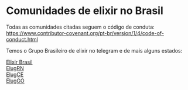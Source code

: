 # Comunidades de elixir no Brasil

Todas as comunidades citadas seguem o código de conduta: https://www.contributor-covenant.org/pt-br/version/1/4/code-of-conduct.html

Temos o Grupo Brasileiro de elixir no telegram e de mais alguns estados:

[Elixir Brasil](https://t.me/elixirbr)  \
[ElugRN](https://t.me/ElugRN) \
[ElugCE](https://t.me/elug_ce) \
[ElugGO](https://t.me/eluggo)
